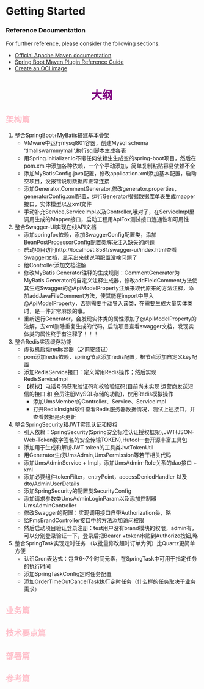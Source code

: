 # Getting Started

### Reference Documentation

For further reference, please consider the following sections:

* [Official Apache Maven documentation](https://maven.apache.org/guides/index.html)
* [Spring Boot Maven Plugin Reference Guide](https://docs.spring.io/spring-boot/docs/2.7.11/maven-plugin/reference/html/)
* [Create an OCI image](https://docs.spring.io/spring-boot/docs/2.7.11/maven-plugin/reference/html/#build-image)

# <div style="color: purple;text-align: center;">大纲</div>
## <span style="color: pink;">架构篇</span>
1. 整合SpringBoot+MyBatis搭建基本骨架
   + VMware中运行mysql801容器，创建Mysql schema ‘tlmallswarmmymall’,执行sql脚本生成各表
   + 用Spring.initializer.io不带任何依赖生生成空的spring-boot项目，然后在pom.xml中添加各种依赖，一个个手动添加，简单复制粘贴容易依赖不全
   + 添加MyBatisConfig.java配置，修改application.xml添加基本配置，启动空项目，没报错说明数据库正常连接
   + 添加Generator,CommentGenerator,修改generator.properties，generatorConfig.xml配置，运行Generator根据数据库单表生成mapper接口，实体模型以及xml文件
   + 手动补充Service,ServiceImpl以及Controller,哦对了，在ServiceImpl里调用生成的Mapper接口，启动工程用ApiFox测试接口连通性和可用性
2. 整合Swagger-UI实现在线API文档
   + 添加springfox依赖，添加SwaggerConfig配置类，添加BeanPostProcessorConfig配置类解决注入缺失的问题
   + 启动项目访问http://localhost:8581/swagger-ui/index.html查看Swagger文档，显示出来就说明配置没啥问题了
   + 给Controller添加文档注解
   + 修改MyBatis Generator注释的生成规则：CommentGenerator为MyBatis Generator的自定义注释生成器，修改addFieldComment方法使其生成Swagger的@ApiModelProperty注解来取代原来的方法注释，添加addJavaFileComment方法，使其能在import中导入@ApiModelProperty，否则需要手动导入该类，在需要生成大量实体类时，是一件非常麻烦的事。
   + 重新运行Generator，会发现实体类的属性添加了@ApiModelProperty的注解，去xml删除重复生成的代码，启动项目查看swagger文档，发现实体类的属性终于有注释了！！！
3. 整合Redis实现缓存功能
   + 虚拟机启动redis容器（之前安装过）
   + pom添加redis依赖，spring节点添加redis配置，根节点添加自定义key配置
   + 添加RedisService接口：定义常用Redis操作；然后实现RedisServiceImpl
   + 【模拟】电话号码获取验证码和校验验证码(目前尚未实现 运营商发送短信的接口 和 会员注册MySQL存储的功能)，仅用Redis模拟操作
     + 添加UmsMember的Controller、Service、ServiceImpl
     + 打开RedisInsight软件查看Redis服务器数据情况，测试上述接口，并查看数据是否更新
4. 整合SpringSecurity和JWT实现认证和授权
   + 引入依赖：SpringSecurity(Spring安全标准认证授权框架),JWT(JSON-Web-Token数字签名的安全传输TOKEN),Hutool一套开源丰富工具包
   + 添加用于生成和解析JWT token的工具类JwtTokenUtil
   + 用Generator生成UmsAdmin,UmsPermission等若干相关代码
   + 添加UmsAdminService + Impl，添加UmsAdmin-Role关系的dao接口 + xml
   + 添加必要组件tokenFilter，entryPoint，accessDeniedHandler 以及 dto/AdminUserDetails
   + 添加SpringSecurity的配置类SecurityConfig
   + 添加请求参数类UmsAdminLoginParam以及添加控制器UmsAdminController
   + 修改Swagger的配置：实现调用接口自带Authorization头，略
   + 给PmsBrandController接口中的方法添加访问权限
   + 然后启动项目验证登录注册：test用户没有brand模块的权限，admin有，可以分别登录验证一下，登录后把Bearer +token串贴到Authorize按钮,略
5. 整合SpringTask实现定时任务 （以批量修改超时订单为例）比Quartz更简单方便
   + 认识Cron表达式：包含6~7个时间元素，在SpringTask中可用于指定任务的执行时间
   + 添加SpringTaskConfig定时任务配置
   + 添加OrderTimeOutCancelTask执行定时任务（什么样的任务取决于业务需求）
## <span style="color: pink;">业务篇</span>
## <span style="color: pink;">技术要点篇</span>
## <span style="color: pink;">部署篇</span>
## <span style="color: pink;">参考篇</span>